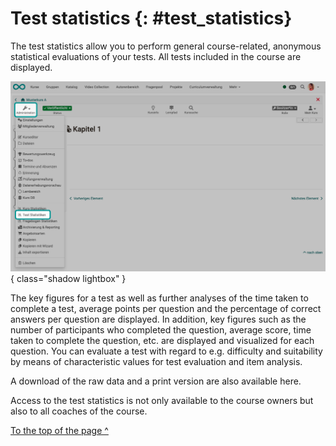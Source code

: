 # Test statistics {: #test_statistics}


The test statistics allow you to perform general course-related, anonymous statistical evaluations of your tests. All tests included in the course are displayed.

![statistics_test_v1_de.png](assets/statistics_test_v1_de.png){ class="shadow lightbox" }

The key figures for a test as well as further analyses of the time taken to complete a test, average points per question and the percentage of correct answers per question are displayed. In addition, key figures such as the number of participants who completed the question, average score, time taken to complete the question, etc. are displayed and visualized for each question. You can evaluate a test with regard to e.g. difficulty and suitability by means of characteristic values for test evaluation and item analysis.

A download of the raw data and a print version are also available here.

Access to the test statistics is not only available to the course owners but also to all coaches of the course.

[To the top of the page ^](#test_statistics)

